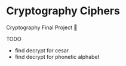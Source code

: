 # Cryptography Ciphers

Cryptography Final Project 🔐

TODO
- find decrypt for cesar
- find decrypt for phonetic alphabet